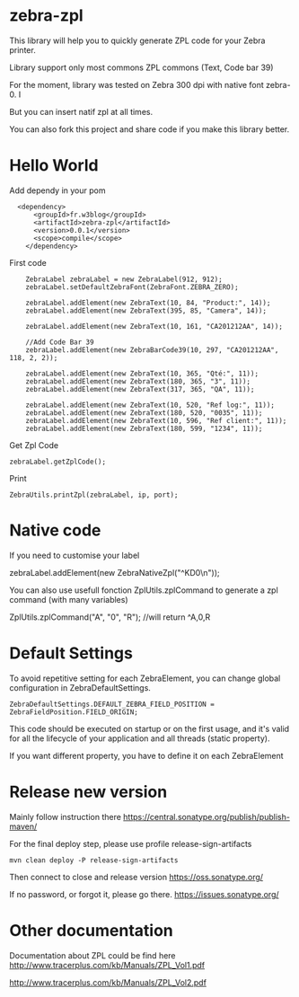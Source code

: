 zebra-zpl
=========

This library will help you to quickly generate ZPL code for your Zebra printer.

Library support only most commons ZPL commons (Text, Code bar 39)

For the moment, library was tested on Zebra 300 dpi with native font zebra-0. I

But you can insert natif zpl at all times.

You can also fork this project and share code if you make this library better.



Hello World
=================

Add dependy in your pom

  	  <dependency>
	      <groupId>fr.w3blog</groupId>
	      <artifactId>zebra-zpl</artifactId>
	      <version>0.0.1</version>
	      <scope>compile</scope>
	    </dependency>


First code


		ZebraLabel zebraLabel = new ZebraLabel(912, 912);
		zebraLabel.setDefaultZebraFont(ZebraFont.ZEBRA_ZERO);

		zebraLabel.addElement(new ZebraText(10, 84, "Product:", 14));
		zebraLabel.addElement(new ZebraText(395, 85, "Camera", 14));

		zebraLabel.addElement(new ZebraText(10, 161, "CA201212AA", 14));

		//Add Code Bar 39
		zebraLabel.addElement(new ZebraBarCode39(10, 297, "CA201212AA", 118, 2, 2));

		zebraLabel.addElement(new ZebraText(10, 365, "Qté:", 11));
		zebraLabel.addElement(new ZebraText(180, 365, "3", 11));
		zebraLabel.addElement(new ZebraText(317, 365, "QA", 11));

		zebraLabel.addElement(new ZebraText(10, 520, "Ref log:", 11));
		zebraLabel.addElement(new ZebraText(180, 520, "0035", 11));
		zebraLabel.addElement(new ZebraText(10, 596, "Ref client:", 11));
		zebraLabel.addElement(new ZebraText(180, 599, "1234", 11));

Get Zpl Code

    zebraLabel.getZplCode();
		
Print

    ZebraUtils.printZpl(zebraLabel, ip, port);
  

Native code
=================

If you need to customise your label

zebraLabel.addElement(new ZebraNativeZpl("^KD0\n"));

You can also use usefull fonction ZplUtils.zplCommand to generate a zpl command (with many variables)

  ZplUtils.zplCommand("A", "0", "R");
  //will return ^A,0,R
  
  
Default Settings
=================

To avoid repetitive setting for each ZebraElement, you can change global configuration in ZebraDefaultSettings.

```
ZebraDefaultSettings.DEFAULT_ZEBRA_FIELD_POSITION = ZebraFieldPosition.FIELD_ORIGIN;
```

This code should be executed on startup or on the first usage, and it's valid for all the lifecycle of your application and all threads (static property). 

If you want different property, you have to define it on each ZebraElement


Release new version
=================

Mainly follow instruction there
https://central.sonatype.org/publish/publish-maven/

For the final deploy step, please use profile release-sign-artifacts
```
mvn clean deploy -P release-sign-artifacts
```

Then connect to close and release version
https://oss.sonatype.org/

If no password, or forgot it, please go there.
https://issues.sonatype.org/


Other documentation
=================

Documentation about ZPL could be find here
http://www.tracerplus.com/kb/Manuals/ZPL_Vol1.pdf

http://www.tracerplus.com/kb/Manuals/ZPL_Vol2.pdf
